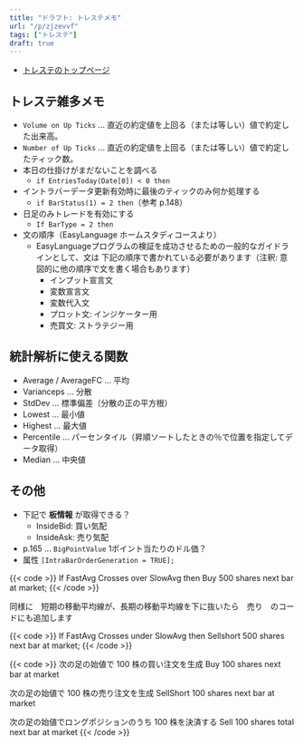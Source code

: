 ```yaml
---
title: "ドラフト: トレステメモ"
url: "/p/zjzevvf"
tags: ["トレステ"]
draft: true
---
```


- [トレステのトップページ](/p/wjwamw9/)

トレステ雑多メモ
----

- `Volume on Up Ticks` ... 直近の約定値を上回る（または等しい）値で約定した出来高。
- `Number of Up Ticks` ... 直近の約定値を上回る（または等しい）値で約定したティック数。
- 本日の仕掛けがまだないことを調べる
    - `if EntriesToday(Date[0]) < 0 then`
- イントラバーデータ更新有効時に最後のティックのみ何か処理する
    - `if BarStatus(1) = 2 then`（参考 p.148）
- 日足のみトレードを有効にする
    - `If BarType = 2 then`
- 文の順序（EasyLanguage ホームスタディコースより）
    - EasyLanguageプログラムの検証を成功させるための一般的なガイドラインとして、文は
下記の順序で書かれている必要があります（注釈: 意図的に他の順序で文を書く場合もあります）
        - インプット宣言文
        - 変数宣言文
        - 変数代入文
        - プロット文: インジケーター用
        - 売買文: ストラテジー用


統計解析に使える関数
----

- Average / AverageFC ... 平均
- Varianceps ... 分散
- StdDev ... 標準偏差（分散の正の平方根）
- Lowest ... 最小値
- Highest ... 最大値
- Percentile ... パーセンタイル（昇順ソートしたときの％で位置を指定してデータ取得）
- Median ... 中央値


その他
----

- 下記で **板情報** が取得できる？
    - InsideBid: 買い気配
    - InsideAsk: 売り気配
- p.165 ... `BigPointValue` 1ポイント当たりのドル価？
- 属性 `[IntraBarOrderGeneration = TRUE];`

{{< code >}}
If FastAvg Crosses over SlowAvg then Buy 500 shares next bar at market;
{{< /code >}}

同様に　短期の移動平均線が、長期の移動平均線を下に抜いたら　売り　のコードにも追加します

{{< code >}}
If FastAvg Crosses under SlowAvg then Sellshort 500 shares next bar at market;
{{< /code >}}

{{< code >}}
次の足の始値で 100 株の買い注文を生成
Buy 100 shares next bar at market

次の足の始値で 100 株の売り注文を生成
SellShort 100 shares next bar at market

次の足の始値でロングポジションのうち 100 株を決済する
Sell 100 shares total next bar at market
{{< /code >}}

